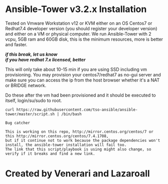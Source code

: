 # Ansible-Tower v3.2.x Installation

Tested on Vmware Workstation v12 or KVM either on an OS Centos7 or Redhat7.4 developer version (you should register your developer version) and either on a VM or physical computer. We run Ansible-Tower with 2 vcpu, 5GB ram and 60GB disk, this is the minimum resources, more is better and faster.

***if this break, let us know***<br>
***if you have redhat 7.x licensed, better***

This will only take about 10-15 min if you are using SSD including vm provisioning.  You may provision your centos7/redhat7 as no-gui server and make sure you can access the ip from the host browser whether it's a NAT or BRIDGE network.

Do these after the vm had been provisioned and it should be executed to itself, login/su/sudo to root.

```
curl https://raw.githubusercontent.com/tso-ansible/ansible-tower/master/script.sh | /bin/bash

```

```
Bug catcher

This is working on this repo, http://mirror.centos.org/centos/7 or this http://mirror.centos.org/centos/7.4.1708, 
but if it continue not to work because the package dependencies won't install, the ansible-tower installation will fail too.
The link that this script/playbook is using might also change, so verify if it breaks and find a new link.
```

# Created by Venerari and Lazaroall

